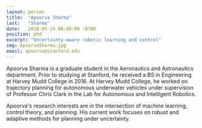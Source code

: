 ```yaml
---
layout: person
title:  "Apoorva Sharma"
last:   "Sharma"
date:   2018-05-19 00:00:00 -0700
position: phd
excerpt: "Uncertainty-aware robotic learning and control"
img: ApoorvaSharma.jpg
email: apoorva@stanford.edu
---
```


Apoorva Sharma is a graduate student in the Aeronautics and Astronautics department. Prior to studying at Stanford, he received a BS in Engineering at Harvey Mudd College in 2016. At Harvey Mudd College, he worked on trajectory planning for autonomous underwater vehicles under supervision of Professor Chris Clark in the Lab for Autonomous and Intelligent Robotics.

Apoorva's research interests are in the intersection of machine learning, control theory, and planning. His current work focuses on robust and adaptive methods for planning under uncertainty.
